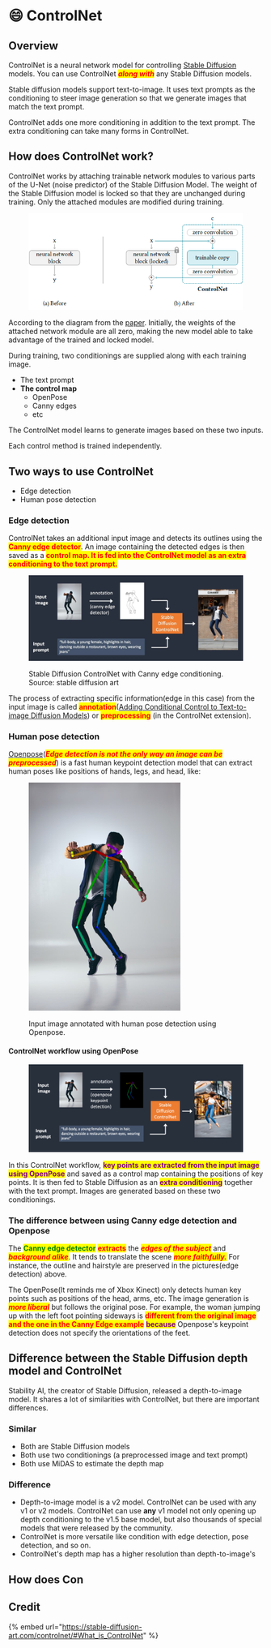 # 😄 ControlNet

## Overview

ControlNet is a neural network model for controlling [Stable Diffusion](../) models. You can use ControlNet _<mark style="color:red;">**along with**</mark>_ any Stable Diffusion models.

Stable diffusion models support text-to-image. It uses text prompts as the conditioning to steer image generation so that we generate images that match the text prompt.

ControlNet adds one more conditioning in addition to the text prompt. The extra conditioning can take many forms in ControlNet.

## How does ControlNet work?

ControlNet works by attaching trainable network modules to various parts of the U-Net (noise predictor) of the Stable Diffusion Model. The weight of the Stable Diffusion model is locked so that they are unchanged during training. Only the attached modules are modified during training.

<figure><img src="../../../.gitbook/assets/image (52).png" alt=""><figcaption></figcaption></figure>

According to the diagram from the [paper](https://arxiv.org/abs/2302.05543). Initially, the weights of the attached network module are all zero, making the new model able to take advantage of the trained and locked model.

During training, two conditionings are supplied along with each training image.

* The text prompt
* **The control map**
  * OpenPose
  * Canny edges
  * etc

The ControlNet model learns to generate images based on these two inputs.

Each control method is trained independently.

## Two ways to use ControlNet

* Edge detection
* Human pose detection

### Edge detection

ControlNet takes an additional input image and detects its outlines using the <mark style="color:red;">**Canny edge detector**</mark>. An image containing the detected edges is then saved as a <mark style="color:red;">**control map. It is fed into the  ControlNet model as an extra conditioning to the text prompt.**</mark>

<figure><img src="../../../.gitbook/assets/image (26).png" alt=""><figcaption><p>Stable Diffusion ControlNet with Canny edge conditioning. Source: stable diffusion art</p></figcaption></figure>

The process of extracting specific information(edge in this case) from the input image is called <mark style="color:red;">**annotation**</mark>([Adding Conditional Control to Text-to-image Diffusion Models](https://arxiv.org/abs/2302.05543)) or <mark style="color:red;">**preprocessing**</mark> (in the ControlNet extension).

### Human pose detection

[Openpose](https://github.com/CMU-Perceptual-Computing-Lab/openpose)(_<mark style="color:red;">**Edge detection is not the only way an image can be preprocessed**</mark>_) is a fast human keypoint detection model that can extract human poses like positions of hands, legs, and head, like:

<figure><img src="../../../.gitbook/assets/image (28).png" alt="" width="300"><figcaption><p>Input image annotated with human pose detection using Openpose.</p></figcaption></figure>

#### ControlNet workflow using OpenPose

<figure><img src="../../../.gitbook/assets/image (66).png" alt=""><figcaption></figcaption></figure>

In this ControlNet workflow, <mark style="color:purple;">**key points are extracted from the input image using OpenPose**</mark> and saved as a control map containing the positions of key points. It is then fed to Stable Diffusion as an <mark style="color:purple;">**extra conditioning**</mark> together with the text prompt. Images are generated based on these two conditionings.

### The difference between using Canny edge detection and Openpose

The <mark style="color:green;">**Canny edge detector**</mark> <mark style="color:red;">**extracts**</mark> the _<mark style="color:red;">**edges of the subject**</mark>_ and _<mark style="color:red;">**background alike**</mark>_. It tends to translate the scene _<mark style="color:red;">**more faithfully.**</mark>_ For instance, the outline and hairstyle are preserved in the pictures(edge detection) above.

The OpenPose(It reminds me of Xbox Kinect) only detects human key points such as positions of the head, arms, etc. The image generation is _<mark style="color:red;">**more liberal**</mark>_ but follows the original pose. For example, the woman jumping up with the left foot pointing sideways is <mark style="color:red;">**different from the original image and the one in the Canny Edge example**</mark> <mark style="color:purple;">**because**</mark> Openpose's keypoint detection does not specify the orientations of the feet.

## Difference between the Stable Diffusion depth model and ControlNet

Stability AI, the creator of Stable Diffusion, released a depth-to-image model. It shares a lot of similarities with ControlNet, but there are important differences.

### Similar

* Both are Stable Diffusion models
* Both use two conditionings (a preprocessed image and text prompt)
* Both use MiDAS to estimate the depth map

### Difference

* Depth-to-image model is a v2 model. ControlNet can be used with any v1 or v2 models. ControlNet can use **any** v1 model not only opening up depth conditioning to the v1.5 base model, but also thousands of special models that were released by the community.
* ControlNet is more versatile like condition with edge detection, pose detection, and so on.
* ControlNet's depth map has a higher resolution than depth-to-image's

## How does Con

## Credit

{% embed url="https://stable-diffusion-art.com/controlnet/#What_is_ControlNet" %}

